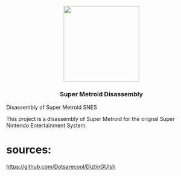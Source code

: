 <p align="center"><img src="https://i.imgur.com/8KpT1e0.png" width="200" height="200"> </p>
<h3 align="center">Super Metroid Disassembly</h3>

Disassembly of Super Metroid SNES

This project is a disassembly of Super Metroid for the orignal Super Nintendo Entertainment System.

# sources:
https://github.com/Dotsarecool/DiztinGUIsh
